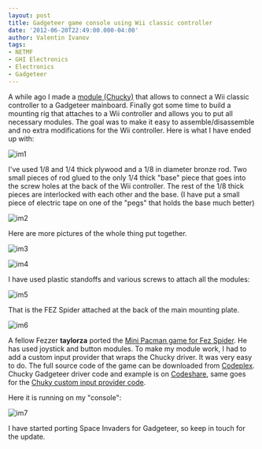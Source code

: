 ```yaml
---
layout: post
title: Gadgeteer game console using Wii classic controller
date: '2012-06-20T22:49:00.000-04:00'
author: Valentin Ivanov
tags:
- NETMF
- GHI Electronics
- Electronics
- Gadgeteer
---
```

A while ago I made a [module (Chucky)](https://www.breakcontinue.com/2011/10/chucky-module-for-microsoft-gadgeteer.html) that allows to connect a Wii classic controller to a Gadgeteer mainboard. Finally got some time to build a mounting rig that attaches to a Wii controller and allows you to put all necessary modules. The goal was to make it easy to assemble/disassemble and no extra modifications for the Wii controller. Here is what I have ended up with:

![im1](https://3.bp.blogspot.com/-jJ1GUjUS4FU/T-KDBZ7nRII/AAAAAAAAAYM/YKs90a13wHI/s1600/IMG_4287.JPG)

I've used 1/8 and 1/4 thick plywood and a 1/8 in diameter bronze rod. Two small pieces of rod glued to the only 1/4 thick "base" piece that goes into the screw holes at the back of the Wii controller. The rest of the 1/8 thick pieces are interlocked with each other and the base. (I have put a small piece of electric tape on one of the "pegs" that holds the base much better)

![im2](https://3.bp.blogspot.com/-03O5RIBLhpk/T-KDB29NTyI/AAAAAAAAAYU/CRXGJWOJ6Y4/s1600/IMG_4291.JPG)

Here are more pictures of the whole thing put together.

![im3](https://3.bp.blogspot.com/-q8TnTCCrjOA/T-KFAHFSU3I/AAAAAAAAAYc/-TJQ58K81Gw/s1600/IMG_4275.JPG)

![im4](https://3.bp.blogspot.com/-IxCNyEBoz90/T-KFFKd8VwI/AAAAAAAAAYk/Ar2M4ypBt2s/s1600/IMG_4273.JPG)

I have used plastic standoffs and various screws to attach all the modules:

![im5](https://3.bp.blogspot.com/-kbUGaJKwKQM/T-KFSokAleI/AAAAAAAAAYs/gWzj6w1idFU/s1600/IMG_4277.JPG)

That is the FEZ Spider attached at the back of the main mounting plate.

![im6](https://3.bp.blogspot.com/-LvcCUHtHKFw/T-KFZAelwOI/AAAAAAAAAY0/TvO6tenpSTw/s1600/IMG_4278.JPG)

A fellow Fezzer **taylorza** ported the [Mini Pacman game for Fez Spider](https://www.tinyclr.com/forum/topic?id=6907). He has used joystick and button modules. To make my module work, I had to add a custom input provider that wraps the Chucky driver. It was very easy to do. The full source code of the game can be downloaded from [Codeplex](https://chrismcstuff.codeplex.com/). Chucky Gadgeteer driver code and example is on [Codeshare](https://www.tinyclr.com/codeshare/entry/439), same goes for the [Chuky custom input provider code](https://www.tinyclr.com/codeshare/entry/440).

Here it is running on my "console":

![im7](https://1.bp.blogspot.com/-dyFYbr7y0Qs/T-KHzsjV7NI/AAAAAAAAAZA/FV9MN6NDoiI/s1600/IMG_4281.JPG)

I have started porting Space Invaders for Gadgeteer, so keep in touch for the update.
